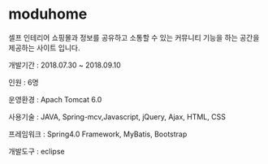 # moduhome
셀프 인테리어 쇼핑몰과 정보를 공유하고 소통할 수 있는 
커뮤니티 기능을 하는 공간을 제공하는 사이트 입니다.

개발기간 : 2018.07.30 ~ 2018.09.10 

인원 : 6명

운영환경 : Apach Tomcat 6.0

사용기술 : JAVA, Spring-mcv,Javascript, jQuery, Ajax, HTML, CSS

프레임워크 : Spring4.0 Framework, MyBatis, Bootstrap

개발도구 : eclipse
